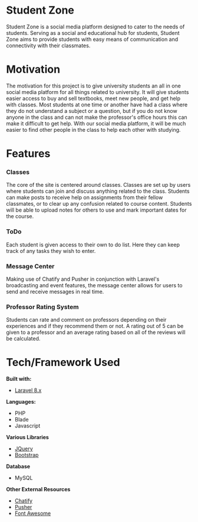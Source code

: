 # Student Zone
Student Zone is a social media platform designed to cater to the needs of students. Serving as a social and educational hub for students, Student Zone aims to provide students with easy means of communication and connectivity with their classmates.
# Motivation
The motivation for this project is to give university students an all in one social media platform for all things related to university. It will give students easier access to buy and sell textbooks, meet new people, and get help with classes. Most students at one time or another have had a class where they do not understand a subject or a question, but if you do not know anyone in the class and can not make the professor's office hours this can make it difficult to get help. With our social media platform, it will be much easier to find other people in the class to help each other with studying. 
# Features
<h3>Classes</h3>
  The core of the site is centered around classes. Classes are set up by users where students can join and discuss anything related to the class. Students can make posts to receive help on assignments from their fellow classmates, or to clear up any confusion related to course content. Students will be able to upload notes for others to use and mark important dates for the course.
<h3>ToDo</h3>
  Each student is given access to their own to do list. Here they can keep track of any tasks they wish to enter.
<h3>Message Center</h3>
  Making use of Chatify and Pusher in conjunction with Laravel's broadcasting and event features, the message center allows for users to send and receive messages in real time.
<h3>Professor Rating System</h3>
  Students can rate and comment on professors depending on their experiences and if they recommend them or not. A rating out of 5 can be given to a professor and an average rating based on all of the reviews will be calculated.

# Tech/Framework Used
<b>Built with:</b>
<ul>
  <li><a href="https://laravel.com/">Laravel 8.x</a></li>
</ul>
<b>Languages:</b>
<ul>
  <li>PHP</li>
  <li>Blade</li>
  <li>Javascript</li>
</ul>
<b>Various Libraries</b>
<ul>
  <li><a href="https://jquery.com/">JQuery</a></li>
  <li><a href="https://getbootstrap.com/">Bootstrap</a></li>
</ul>
<b>Database</b>
<ul>
  <li>MySQL</li>
</ul>
<b>Other External Resources</b>
<ul>
  <li><a href="https://github.com/munafio/chatify">Chatify</a></li>
  <li><a href="https://pusher.com/">Pusher</a></li>
  <li><a href="https://fontawesome.com/">Font Awesome</a></li>
</ul>
